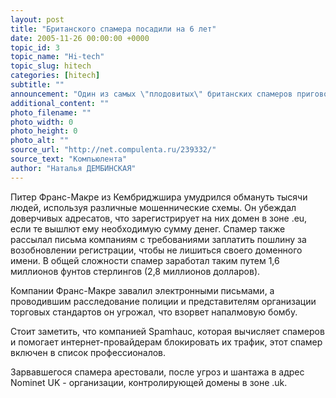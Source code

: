 ```yaml
---
layout: post
title: "Британского спамера посадили на 6 лет"
date: 2005-11-26 00:00:00 +0000
topic_id: 3
topic_name: "Hi-tech"
topic_slug: hitech
categories: [hitech]
subtitle: ""
announcement: "Один из самых \"плодовитых\" британских спамеров приговорен к шести годам лишения свободы. После шестинедельного разбирательства спамер признался в мошенничестве, сокрытии преступной собственности, угрозам уничтожения собственности людей и шантаже. Питтсбургский уголовный суд присяжных принял решение отправить спамера за решетку."
additional_content: ""
photo_filename: ""
photo_width: 0
photo_height: 0
photo_alt: ""
source_url: "http://net.compulenta.ru/239332/"
source_text: "Компьюлента"
author: "Наталья ДЕМБИНСКАЯ"
---
```

Питер Франс-Макре из Кембриджшира умудрился обмануть тысячи людей, используя различные мошеннические схемы. Он убеждал доверчивых адресатов, что зарегистрирует на них домен в зоне .eu, если те вышлют ему необходимую сумму денег. Спамер также рассылал письма компаниям с требованиями заплатить пошлину за возобновлении регистрации, чтобы не лишиться своего доменного имени. В общей сложности спамер заработал таким путем 1,6 миллионов фунтов стерлингов (2,8 миллионов долларов).

Компании Франс-Макре завалил электронными письмами, а проводившим расследование полиции и представителям организации торговых стандартов он угрожал, что взорвет напалмовую бомбу.

Стоит заметить, что компанией Spamhauc, которая вычисляет спамеров и помогает интернет-провайдерам блокировать их трафик, этот спамер включен в список профессионалов.

Зарвавшегося спамера арестовали, после угроз и шантажа в адрес Nominet UK - организации, контролирующей домены в зоне .uk.
